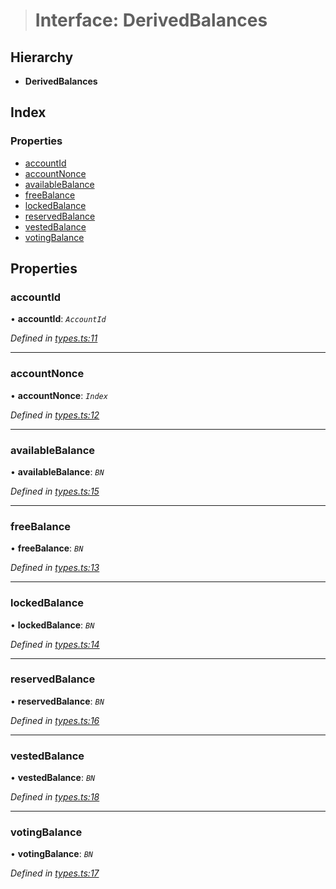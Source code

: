 > # Interface: DerivedBalances

## Hierarchy

* **DerivedBalances**

## Index

### Properties

* [accountId](_types_.derivedbalances.md#accountid)
* [accountNonce](_types_.derivedbalances.md#accountnonce)
* [availableBalance](_types_.derivedbalances.md#availablebalance)
* [freeBalance](_types_.derivedbalances.md#freebalance)
* [lockedBalance](_types_.derivedbalances.md#lockedbalance)
* [reservedBalance](_types_.derivedbalances.md#reservedbalance)
* [vestedBalance](_types_.derivedbalances.md#vestedbalance)
* [votingBalance](_types_.derivedbalances.md#votingbalance)

## Properties

###  accountId

• **accountId**: *`AccountId`*

*Defined in [types.ts:11](https://github.com/polkadot-js/api/blob/1525d64/packages/api-derive/src/types.ts#L11)*

___

###  accountNonce

• **accountNonce**: *`Index`*

*Defined in [types.ts:12](https://github.com/polkadot-js/api/blob/1525d64/packages/api-derive/src/types.ts#L12)*

___

###  availableBalance

• **availableBalance**: *`BN`*

*Defined in [types.ts:15](https://github.com/polkadot-js/api/blob/1525d64/packages/api-derive/src/types.ts#L15)*

___

###  freeBalance

• **freeBalance**: *`BN`*

*Defined in [types.ts:13](https://github.com/polkadot-js/api/blob/1525d64/packages/api-derive/src/types.ts#L13)*

___

###  lockedBalance

• **lockedBalance**: *`BN`*

*Defined in [types.ts:14](https://github.com/polkadot-js/api/blob/1525d64/packages/api-derive/src/types.ts#L14)*

___

###  reservedBalance

• **reservedBalance**: *`BN`*

*Defined in [types.ts:16](https://github.com/polkadot-js/api/blob/1525d64/packages/api-derive/src/types.ts#L16)*

___

###  vestedBalance

• **vestedBalance**: *`BN`*

*Defined in [types.ts:18](https://github.com/polkadot-js/api/blob/1525d64/packages/api-derive/src/types.ts#L18)*

___

###  votingBalance

• **votingBalance**: *`BN`*

*Defined in [types.ts:17](https://github.com/polkadot-js/api/blob/1525d64/packages/api-derive/src/types.ts#L17)*